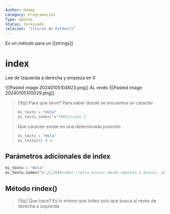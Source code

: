 ```yaml
---
Author: Udemy
Category: Programación
Type: Apunte
Status: Terminado
relación: "[[Curso de Python]]"
---
```

Es un método para un [[strings]]
# index

Lee de Izquierda a derecha y empieza en 0

![[Pasted image 20240105104923.png]]
AL revés
![[Pasted image 20240105105029.png]]

>[!tip] Para que sirve?
>Para saber donde se encuentra un caracter
>```python
>mi_texto = "Hola"
>mi_texto.index("o")#Posición 1
>```
>Que caracter existe en una determinada posición
>```python
>mi_texto = "Hola"
>mi_texto[3] # a
>```

## Parámetros adicionales de index

```python
mi_texto = "Hola"
mi_texto.index("o",5,10)#index.(letra_buscar,donde empieza a buscar, donde finaliza)
```

## Método rindex()

>[!tip] Que hace?
>Es lo mismo que index solo que busca al revés de derecha a izquierda

